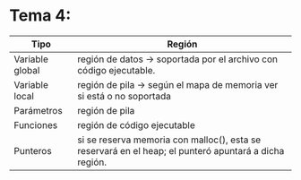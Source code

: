 # Tema 4:

| Tipo            | Región                                                       |
| --------------- | ------------------------------------------------------------ |
| Variable global | región de datos -> soportada por el archivo con código ejecutable. |
| Variable local  | región de pila -> según el mapa de memoria ver si está o no soportada |
| Parámetros      | región de pila                                               |
| Funciones       | región de código ejecutable                                  |
| Punteros        | si se reserva memoria con malloc(), esta se reservará en el heap; el punteró apuntará a dicha región. |

